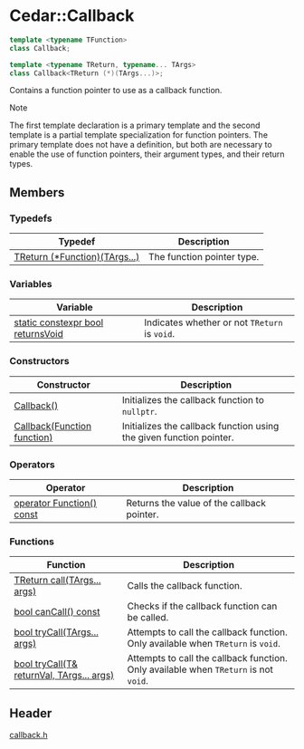 # Cedar::Callback

``` c++
template <typename TFunction>
class Callback;

template <typename TReturn, typename... TArgs>
class Callback<TReturn (*)(TArgs...)>;
```

Contains a function pointer to use as a callback function.

> [!NOTE]
> The first template declaration is a primary template and the second template is a partial template specialization for function pointers. The primary template does not have a definition, but both are necessary to enable the use of function pointers, their argument types, and their return types.

## Members

### Typedefs

| Typedef | Description |
| --- | --- |
| [TReturn (*Function)(TArgs...)](Callback/Function.md) | The function pointer type. |

### Variables

| Variable | Description |
| --- | --- |
| [static constexpr bool returnsVoid](Callback/returnsVoid.md) | Indicates whether or not `TReturn` is `void`. |

### Constructors

| Constructor | Description |
| --- | --- |
| [Callback()]() | Initializes the callback function to `nullptr`. |
| [Callback(Function function)]() | Initializes the callback function using the given function pointer. |

### Operators

| Operator | Description |
| --- | --- |
| [operator Function() const]() | Returns the value of the callback pointer. |

### Functions

| Function | Description |
| --- | --- |
| [TReturn call(TArgs... args)](Callback/call.md) | Calls the callback function. |
| [bool canCall() const](Callback/canCall.md) | Checks if the callback function can be called. |
| [bool tryCall(TArgs... args)]() | Attempts to call the callback function. Only available when `TReturn` is `void`. |
| [bool tryCall(T& returnVal, TArgs... args)]() | Attempts to call the callback function. Only available when `TReturn` is not `void`. |

## Header

[callback.h](../callback_h.md)
